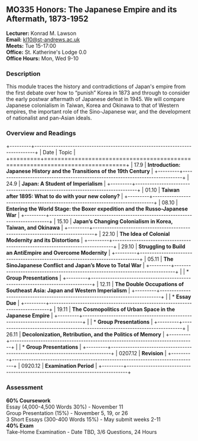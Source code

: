 ## MO335 Honors: The Japanese Empire and its Aftermath, 1873-1952

**Lecturer:**	Konrad M. Lawson  
**Email:** kl10@st-andrews.ac.uk  
**Meets:** Tue 15-17:00  
**Office:** St. Katherine's Lodge 0.0  
**Office Hours:** Mon, Wed 9-10  

### Description	

This module traces the history and contradictions of Japan's empire from the first debate over how to “punish” Korea in 1873 and through to consider the early postwar aftermath of Japanese defeat in 1945. We will compare Japanese colonialism in Taiwan, Korea and Okinawa to that of Western empires, the important role of the Sino-Japanese war, and the development of nationalist and pan-Asian ideals.

### Overview and Readings

+---------+------------------------------------------------------------------------------+
| Date    | Topic                                                                        |
+=========+==============================================================================+
| 17.9    | **Introduction: Japanese History and the Transitions of the 19th Century**   |
+---------+------------------------------------------------------------------------------+
| 24.9    | **Japan: A Student of Imperialism**                                          |
+---------+------------------------------------------------------------------------------+
| 01.10   | **Taiwan after 1895: What to do with your new colony?**                      |
+---------+------------------------------------------------------------------------------+
| 08.10   | **Entering the World Stage: the Boxer expedition and the Russo-Japanese War** |
+---------+------------------------------------------------------------------------------+
| 15.10   | **Japan’s Changing Colonialism in Korea, Taiwan, and Okinawa**             |
+---------+------------------------------------------------------------------------------+
| 22.10   | **The Idea of Colonial Modernity and its Distortions**                       |
+---------+------------------------------------------------------------------------------+
| 29.10   | **Struggling to Build an AntiEmpire and Overcome Modernity**                 |
+---------+------------------------------------------------------------------------------+
| 05.11   | **The SinoJapanese Conflict and Japan’s Move to Total War**                |
+---------+------------------------------------------------------------------------------+
|         | * **Group Presentations**                                                    |
+---------+------------------------------------------------------------------------------+
| 12.11   | **The Double Occupations of Southeast Asia: Japan and Western Imperialism**  |
+---------+------------------------------------------------------------------------------+
|         | * **Essay Due**                                                              |
+---------+------------------------------------------------------------------------------+
| 19.11   | **The Cosmopolitics of Urban Space in the Japanese Empire**                  |
+---------+------------------------------------------------------------------------------+
|         | * **Group Presentations**                                                    |
+---------+------------------------------------------------------------------------------+
| 26.11   | **Decolonization, Retribution, and the Politics of Memory**                  |
+---------+------------------------------------------------------------------------------+
|         | * **Group Presentations**                                                    |
+---------+------------------------------------------------------------------------------+
| 0207.12 | **Revision**                                                                 |
+---------+------------------------------------------------------------------------------+
| 0920.12 | **Examination Period**                                                       |
+---------+------------------------------------------------------------------------------+

### Assessment

**60% Coursework**  
Essay (4,000-4,500 Words 30%) - November 11   
Group Presentation (15%)  - November 5, 19, or 26  
3 Short Essays (300-400 Words 15%) - May submit weeks 2-11  
**40% Exam**  
Take-Home Examination - Date TBD, 3/6 Questions, 24 Hours  
